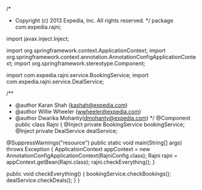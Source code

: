 
/*
* Copyright (c) 2013 Expedia, Inc. All rights reserved.
*/
package com.expedia.rajni;

import javax.inject.Inject;

import org.springframework.context.ApplicationContext;
import org.springframework.context.annotation.AnnotationConfigApplicationContext;
import org.springframework.stereotype.Component;

import com.expedia.rajni.service.BookingService;
import com.expedia.rajni.service.DealService;

/**
* @author Karan Shah (kashah@expedia.com)
* @author Willie Wheeler (wwheeler@expedia.com)
* @author Dwarika Mohanty(dmohanty@expedia.com)
*/
@Component
public class Rajni {
@Inject private BookingService bookingService;
@Inject private DealService dealService;

@SuppressWarnings("resource")
public static void main(String[] args) throws Exception {
ApplicationContext appContext = new AnnotationConfigApplicationContext(RajniConfig.class);
Rajni rajni = appContext.getBean(Rajni.class);
rajni.checkEverything();
}

public void checkEverything() {
bookingService.checkBookings();
dealService.checkDeals();
}
}
